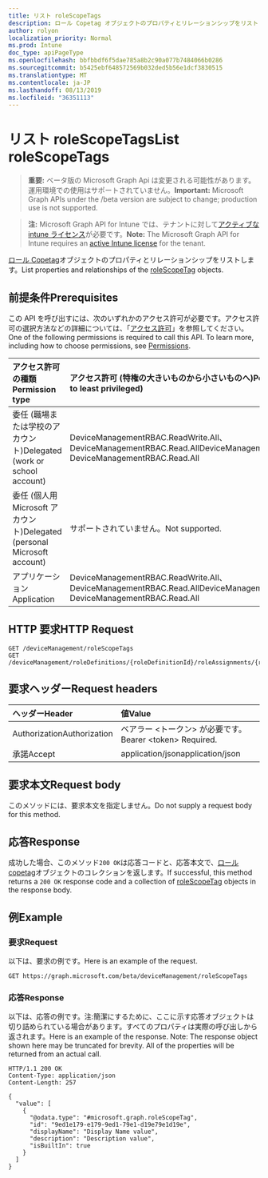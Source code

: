 ```yaml
---
title: リスト roleScopeTags
description: ロール Copetag オブジェクトのプロパティとリレーションシップをリストします。
author: rolyon
localization_priority: Normal
ms.prod: Intune
doc_type: apiPageType
ms.openlocfilehash: bbfbbdf6f5dae785a8b2c90a077b7484066b0286
ms.sourcegitcommit: b5425ebf648572569b032ded5b56e1dcf3830515
ms.translationtype: MT
ms.contentlocale: ja-JP
ms.lasthandoff: 08/13/2019
ms.locfileid: "36351113"
---
```

# <a name="list-rolescopetags"></a><span data-ttu-id="7e2a4-103">リスト roleScopeTags</span><span class="sxs-lookup"><span data-stu-id="7e2a4-103">List roleScopeTags</span></span>

> <span data-ttu-id="7e2a4-104">**重要:** ベータ版の Microsoft Graph Api は変更される可能性があります。運用環境での使用はサポートされていません。</span><span class="sxs-lookup"><span data-stu-id="7e2a4-104">**Important:** Microsoft Graph APIs under the /beta version are subject to change; production use is not supported.</span></span>

> <span data-ttu-id="7e2a4-105">**注:** Microsoft Graph API for Intune では、テナントに対して[アクティブな intune ライセンス](https://go.microsoft.com/fwlink/?linkid=839381)が必要です。</span><span class="sxs-lookup"><span data-stu-id="7e2a4-105">**Note:** The Microsoft Graph API for Intune requires an [active Intune license](https://go.microsoft.com/fwlink/?linkid=839381) for the tenant.</span></span>

<span data-ttu-id="7e2a4-106">[ロール Copetag](../resources/intune-rbac-rolescopetag.md)オブジェクトのプロパティとリレーションシップをリストします。</span><span class="sxs-lookup"><span data-stu-id="7e2a4-106">List properties and relationships of the [roleScopeTag](../resources/intune-rbac-rolescopetag.md) objects.</span></span>

## <a name="prerequisites"></a><span data-ttu-id="7e2a4-107">前提条件</span><span class="sxs-lookup"><span data-stu-id="7e2a4-107">Prerequisites</span></span>
<span data-ttu-id="7e2a4-p101">この API を呼び出すには、次のいずれかのアクセス許可が必要です。アクセス許可の選択方法などの詳細については、「[アクセス許可](/graph/permissions-reference)」を参照してください。</span><span class="sxs-lookup"><span data-stu-id="7e2a4-p101">One of the following permissions is required to call this API. To learn more, including how to choose permissions, see [Permissions](/graph/permissions-reference).</span></span>

|<span data-ttu-id="7e2a4-110">アクセス許可の種類</span><span class="sxs-lookup"><span data-stu-id="7e2a4-110">Permission type</span></span>|<span data-ttu-id="7e2a4-111">アクセス許可 (特権の大きいものから小さいものへ)</span><span class="sxs-lookup"><span data-stu-id="7e2a4-111">Permissions (from most to least privileged)</span></span>|
|:---|:---|
|<span data-ttu-id="7e2a4-112">委任 (職場または学校のアカウント)</span><span class="sxs-lookup"><span data-stu-id="7e2a4-112">Delegated (work or school account)</span></span>|<span data-ttu-id="7e2a4-113">DeviceManagementRBAC.ReadWrite.All、DeviceManagementRBAC.Read.All</span><span class="sxs-lookup"><span data-stu-id="7e2a4-113">DeviceManagementRBAC.ReadWrite.All, DeviceManagementRBAC.Read.All</span></span>|
|<span data-ttu-id="7e2a4-114">委任 (個人用 Microsoft アカウント)</span><span class="sxs-lookup"><span data-stu-id="7e2a4-114">Delegated (personal Microsoft account)</span></span>|<span data-ttu-id="7e2a4-115">サポートされていません。</span><span class="sxs-lookup"><span data-stu-id="7e2a4-115">Not supported.</span></span>|
|<span data-ttu-id="7e2a4-116">アプリケーション</span><span class="sxs-lookup"><span data-stu-id="7e2a4-116">Application</span></span>|<span data-ttu-id="7e2a4-117">DeviceManagementRBAC.ReadWrite.All、DeviceManagementRBAC.Read.All</span><span class="sxs-lookup"><span data-stu-id="7e2a4-117">DeviceManagementRBAC.ReadWrite.All, DeviceManagementRBAC.Read.All</span></span>|

## <a name="http-request"></a><span data-ttu-id="7e2a4-118">HTTP 要求</span><span class="sxs-lookup"><span data-stu-id="7e2a4-118">HTTP Request</span></span>
<!-- {
  "blockType": "ignored"
}
-->
``` http
GET /deviceManagement/roleScopeTags
GET /deviceManagement/roleDefinitions/{roleDefinitionId}/roleAssignments/{roleAssignmentId}/microsoft.graph.deviceAndAppManagementRoleAssignment/roleScopeTags
```

## <a name="request-headers"></a><span data-ttu-id="7e2a4-119">要求ヘッダー</span><span class="sxs-lookup"><span data-stu-id="7e2a4-119">Request headers</span></span>
|<span data-ttu-id="7e2a4-120">ヘッダー</span><span class="sxs-lookup"><span data-stu-id="7e2a4-120">Header</span></span>|<span data-ttu-id="7e2a4-121">値</span><span class="sxs-lookup"><span data-stu-id="7e2a4-121">Value</span></span>|
|:---|:---|
|<span data-ttu-id="7e2a4-122">Authorization</span><span class="sxs-lookup"><span data-stu-id="7e2a4-122">Authorization</span></span>|<span data-ttu-id="7e2a4-123">ベアラー &lt;トークン&gt; が必要です。</span><span class="sxs-lookup"><span data-stu-id="7e2a4-123">Bearer &lt;token&gt; Required.</span></span>|
|<span data-ttu-id="7e2a4-124">承諾</span><span class="sxs-lookup"><span data-stu-id="7e2a4-124">Accept</span></span>|<span data-ttu-id="7e2a4-125">application/json</span><span class="sxs-lookup"><span data-stu-id="7e2a4-125">application/json</span></span>|

## <a name="request-body"></a><span data-ttu-id="7e2a4-126">要求本文</span><span class="sxs-lookup"><span data-stu-id="7e2a4-126">Request body</span></span>
<span data-ttu-id="7e2a4-127">このメソッドには、要求本文を指定しません。</span><span class="sxs-lookup"><span data-stu-id="7e2a4-127">Do not supply a request body for this method.</span></span>

## <a name="response"></a><span data-ttu-id="7e2a4-128">応答</span><span class="sxs-lookup"><span data-stu-id="7e2a4-128">Response</span></span>
<span data-ttu-id="7e2a4-129">成功した場合、このメソッド`200 OK`は応答コードと、応答本文で、[ロール copetag](../resources/intune-rbac-rolescopetag.md)オブジェクトのコレクションを返します。</span><span class="sxs-lookup"><span data-stu-id="7e2a4-129">If successful, this method returns a `200 OK` response code and a collection of [roleScopeTag](../resources/intune-rbac-rolescopetag.md) objects in the response body.</span></span>

## <a name="example"></a><span data-ttu-id="7e2a4-130">例</span><span class="sxs-lookup"><span data-stu-id="7e2a4-130">Example</span></span>

### <a name="request"></a><span data-ttu-id="7e2a4-131">要求</span><span class="sxs-lookup"><span data-stu-id="7e2a4-131">Request</span></span>
<span data-ttu-id="7e2a4-132">以下は、要求の例です。</span><span class="sxs-lookup"><span data-stu-id="7e2a4-132">Here is an example of the request.</span></span>
``` http
GET https://graph.microsoft.com/beta/deviceManagement/roleScopeTags
```

### <a name="response"></a><span data-ttu-id="7e2a4-133">応答</span><span class="sxs-lookup"><span data-stu-id="7e2a4-133">Response</span></span>
<span data-ttu-id="7e2a4-p102">以下は、応答の例です。注:簡潔にするために、ここに示す応答オブジェクトは切り詰められている場合があります。すべてのプロパティは実際の呼び出しから返されます。</span><span class="sxs-lookup"><span data-stu-id="7e2a4-p102">Here is an example of the response. Note: The response object shown here may be truncated for brevity. All of the properties will be returned from an actual call.</span></span>
``` http
HTTP/1.1 200 OK
Content-Type: application/json
Content-Length: 257

{
  "value": [
    {
      "@odata.type": "#microsoft.graph.roleScopeTag",
      "id": "9ed1e179-e179-9ed1-79e1-d19e79e1d19e",
      "displayName": "Display Name value",
      "description": "Description value",
      "isBuiltIn": true
    }
  ]
}
```






